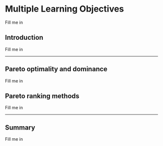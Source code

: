 # Multiple Learning Objectives
Fill me in

## Introduction
Fill me in

---

## Pareto optimality and dominance
Fill me in

## Pareto ranking methods
Fill me in

---

## Summary
Fill me in
